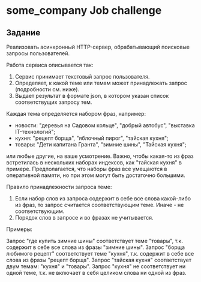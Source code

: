 # some_company Job challenge

## Задание

Реализовать асинхронный HTTP-сервер, обрабатывающий поисковые запросы пользователей.

Работа сервиса описывается так:

1. Сервис принимает текстовый запрос пользователя.
2. Определяет, к какой теме или темам может принадлежать запрос (подробности см. ниже).
3. Выдает результат в формате json, в котором указан список соответствущих запросу тем.

Каждая тема определяется набором фраз, например:

- новости: "деревья на Садовом кольце", "добрый автобус", "выставка IT-технологий";
- кухня: "рецепт борща", "яблочный пирог", "тайская кухня";
- товары: "Дети капитана Гранта", "зимние шины", "Тайская кухня";

или любые другие, на ваше усмотрение. Важно, чтобы какая-то из фраз встретилась в нескольких наборах индексов, как "тайская кухня" в примере.
Предполагается, что наборы фраз все умещаются в оперативной памяти, но при этом могут быть достаточно большими.

Правило принадлежности запроса теме:

1. Если набор слов из запроса содержит в себе все слова какой-либо из фраз, то запрос считается соответствующим теме. Иначе - не соответствующим.
2. Порядок слов в запросе и во фразах не учитывается.

Примеры:

Запрос "где купить зимние шины" соответствует теме "товары", т.к. содержит в себе все слова из фразы "зимние шины".
Запрос "борща любимого рецепт" соответствует теме "кухня", т.к. содержит в себе все слова из фразы "рецепт борща".
Запрос "тайская кухня" соответствует двум темам: "кухня" и "товары".
Запрос "кухня" не соответствует ни одной теме, т.к. не включает в себя целиком слова ни одной из фраз.